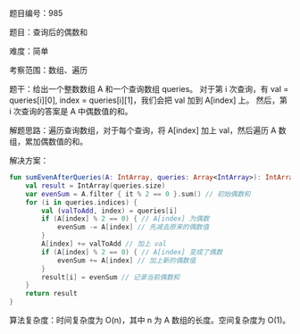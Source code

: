 题目编号：985

题目：查询后的偶数和

难度：简单

考察范围：数组、遍历

题干：给出一个整数数组 A 和一个查询数组 queries。
对于第 i 次查询，有 val = queries[i][0], index = queries[i][1]，我们会把 val 加到 A[index] 上。
然后，第 i 次查询的答案是 A 中偶数值的和。

解题思路：遍历查询数组，对于每个查询，将 A[index] 加上 val，然后遍历 A 数组，累加偶数值的和。

解决方案：

```kotlin
fun sumEvenAfterQueries(A: IntArray, queries: Array<IntArray>): IntArray {
    val result = IntArray(queries.size)
    var evenSum = A.filter { it % 2 == 0 }.sum() // 初始偶数和
    for (i in queries.indices) {
        val (valToAdd, index) = queries[i]
        if (A[index] % 2 == 0) { // A[index] 为偶数
            evenSum -= A[index] // 先减去原来的偶数值
        }
        A[index] += valToAdd // 加上 val
        if (A[index] % 2 == 0) { // A[index] 变成了偶数
            evenSum += A[index] // 加上新的偶数值
        }
        result[i] = evenSum // 记录当前偶数和
    }
    return result
}
```

算法复杂度：时间复杂度为 O(n)，其中 n 为 A 数组的长度。空间复杂度为 O(1)。